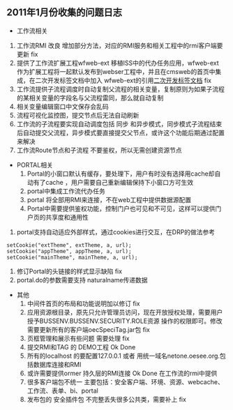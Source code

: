 ## 2011年1月份收集的问题日志 ##
  * 工作流相关
  1. 工作流RMI 改良 增加部分方法，对应的RMI服务和相关工程中的rmi客户端要更新  fix
  1. 提供了工作流扩展工程wfweb-ext 移植ISS中的代办任务应用，wfweb-ext 作为扩展工程将一起默认发布到webser工程中，并且在cmsweb的首页中集成，在二次开发标签文档中加入 wfweb-ext的引用[二次开发标签文档](http://netone-middleware.googlecode.com/files/NETONE_DEV_TAG.zip)  fix
  1. 工作流提供子流程调度时自动复制父流程的相关变量，复制原则为如果子流程的某相关变量的字段名与父流程雷同，那么就自动复制
  1. 相关变量编辑窗口中文保存会乱码
  1. 流程可视化监控图，提交节点后无法自动刷新
  1. 工作流的子流程要实现自动调度包括 同步 和异步模式，同步模式子流程结束后自动提交父流程，异步模式要直接提交父节点，或许这个功能后期通过配置来解决
  1. 工作流Route节点和子流程 不要鉴权，所以无需创建资源节点
  * PORTAL相关
    1. Portal的小窗口默认有缓存，要处理下，用户有时没有选择用cache却自动有了cache ，用户需要自己重新编辑保持下小窗口方可生效
    1. portal中集成工作流代办任务
    1. portal 将全部用RMI来连接，不在web工程中提供数据源配置
    1. Portal中需要提供鉴权功能，控制门户也可见和不可见，这样可以提供门户页的共享度和通用性
  1. portal支持自动适应外部样式，通过cookies进行交互，在DRP的做法参考
```
setCookie("extTheme", extTheme, a, url);
setCookie("appTheme", appTheme, a, url);
setCookie("mainTheme", mainTheme, a, url);
```
  1. 修订Portal的头链接的样式显示缺陷 fix
  1. portal.do的参数需要支持 naturalname传递数据
  * 其他
    1. 中间件首页的布局和功能说明加以修订  fix
    1. 应用资源根目录，原先只允许管理员访问，现在开放授权处理，需要用户授予BUSSENV.BUSSENV.SECURITY.ROLE资源 操作的权限即可。修改需要更新所有的客户端oecSpeciTag.jar包  fix
    1. 页框管理和展示有些问题 需要处理  fix
    1. 提交RMI和TAG 的 DEMO工程 Ok Done
    1. 所有的localhost 的要配置127.0.0.1 或者 用统一域名netone.oesee.org.包括数据库连接和RMI
    1. 或许需要提供ormer 持久层的RMI连接 Ok Done 在工作流的rmi中提供
    1. 很多客户端包不统一 主要包括：安全客户端、环境、资源、webcache、工作流、表单、bi、portal
    1. 发布包的 安全插件包 不完整丢失很多公共类，需要补上 fix